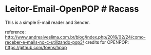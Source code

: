 # Leitor-Email-OpenPOP # Racass #


This is a simple E-mail reader and Sender.

reference: http://www.andrealveslima.com.br/blog/index.php/2016/02/24/como-receber-e-mails-no-c-utilizando-pop3/
credits for OPENPOP: https://github.com/foens/hpop
